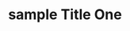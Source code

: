 ---
title: sample Title One
description: sample Description One
tags: samples
sitemapIgnore: true
---